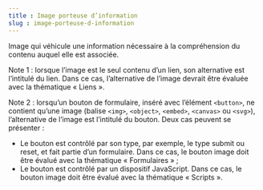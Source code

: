 ```yaml
---
title : Image porteuse d’information
slug : image-porteuse-d-information
---
```


Image qui véhicule une information nécessaire à la compréhension du contenu auquel elle est associée.

Note 1 : lorsque l’image est le seul contenu d’un lien, son alternative est l’intitulé du lien. Dans ce cas, l’alternative de l’image devrait être évaluée avec la thématique « Liens ».

Note 2 : lorsqu’un bouton de formulaire, inséré avec l’élément `<button>`, ne contient qu’une image (balise `<img>`, `<object>`, `<embed>`, `<canvas>` ou `<svg>`), l’alternative de l’image est l’intitulé du bouton. Deux cas peuvent se présenter :
* Le bouton est contrôlé par son type, par exemple, le type submit ou reset, et fait partie d’un formulaire. Dans ce cas, le bouton image doit être évalué avec la thématique « Formulaires » ;
* Le bouton est contrôlé par un dispositif JavaScript. Dans ce cas, le bouton image doit être évalué avec la thématique « Scripts ».

